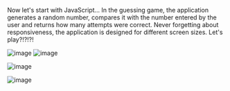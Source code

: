 Now let's start with JavaScript... In the guessing game, the application generates a random number, compares it with the number entered by the user and returns how many attempts were correct. Never forgetting about responsiveness, the application is designed for different screen sizes. Let's play?!?!?!

![image](https://github.com/user-attachments/assets/1b60e391-da94-4a84-a2b3-33880cb76bef)
![image](https://github.com/user-attachments/assets/599d1d08-2fc5-4b36-8d7a-6932d5c65276)

![image](https://github.com/user-attachments/assets/d03c4e3b-58b2-4ff7-b9f8-1fb61c25d22f)

![image](https://github.com/user-attachments/assets/631590bb-479b-49c5-96aa-da2f076afcca)
